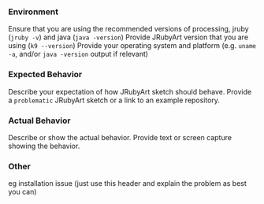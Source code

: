 <!--
This is a simple template for filing JRubyArt issues.

Please help us help you by providing the information below.

Text inside XML comment tags will not be shown in your report.
-->

### Environment

Ensure that you are using the recommended versions of processing, jruby (`jruby -v`) and java (`java -version`) 
Provide JRubyArt version that you are using (`k9 --version`)
Provide your operating system and platform (e.g. `uname -a`, and/or `java -version` output if relevant)

### Expected Behavior

Describe your expectation of how JRubyArt sketch should behave.
Provide a `problematic` JRubyArt sketch or a link to an example repository.

### Actual Behavior

Describe or show the actual behavior.
Provide text or screen capture showing the behavior.

### Other

eg installation issue (just use this header and explain the problem as best you can)